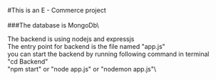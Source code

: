 #This is an E - Commerce project \
\
###The database is MongoDb\

The backend is using nodejs and expressjs\
The entry point for backend is the file named "app.js"\
you can start the backend by running following command in terminal\
    "cd Backend"\
    "npm start" or "node app.js" or "nodemon app.js"\ 